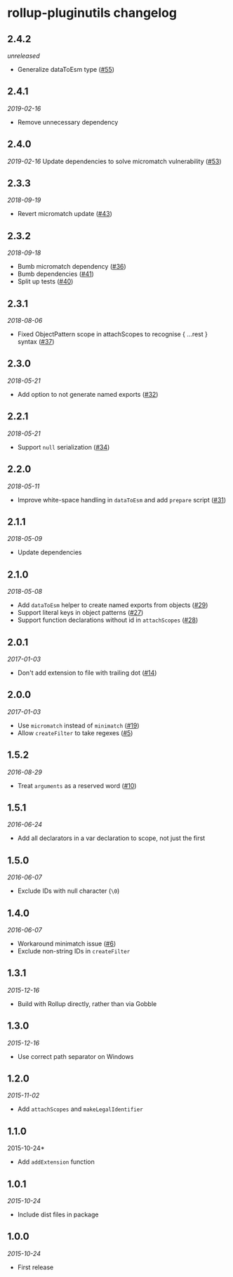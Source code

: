 # rollup-pluginutils changelog

## 2.4.2
*unreleased*
* Generalize dataToEsm type ([#55](https://github.com/rollup/rollup-pluginutils/issues/55))

## 2.4.1
*2019-02-16*
* Remove unnecessary dependency

## 2.4.0
*2019-02-16*
Update dependencies to solve micromatch vulnerability ([#53](https://github.com/rollup/rollup-pluginutils/issues/53))

## 2.3.3
*2018-09-19*
* Revert micromatch update ([#43](https://github.com/rollup/rollup-pluginutils/issues/43))

## 2.3.2
*2018-09-18*
* Bumb micromatch dependency ([#36](https://github.com/rollup/rollup-pluginutils/issues/36))
* Bumb dependencies ([#41](https://github.com/rollup/rollup-pluginutils/issues/41))
* Split up tests ([#40](https://github.com/rollup/rollup-pluginutils/issues/40))

## 2.3.1
*2018-08-06*
* Fixed ObjectPattern scope in attachScopes to recognise { ...rest } syntax ([#37](https://github.com/rollup/rollup-pluginutils/issues/37))

## 2.3.0
*2018-05-21*
* Add option to not generate named exports ([#32](https://github.com/rollup/rollup-pluginutils/issues/32))

## 2.2.1
*2018-05-21*
* Support `null` serialization ([#34](https://github.com/rollup/rollup-pluginutils/issues/34))

## 2.2.0
*2018-05-11*
* Improve white-space handling in `dataToEsm` and add `prepare` script ([#31](https://github.com/rollup/rollup-pluginutils/issues/31))

## 2.1.1
*2018-05-09*
* Update dependencies

## 2.1.0
*2018-05-08*
* Add `dataToEsm` helper to create named exports from objects ([#29](https://github.com/rollup/rollup-pluginutils/issues/29))
* Support literal keys in object patterns ([#27](https://github.com/rollup/rollup-pluginutils/issues/27))
* Support function declarations without id in `attachScopes` ([#28](https://github.com/rollup/rollup-pluginutils/issues/28))

## 2.0.1
*2017-01-03*
* Don't add extension to file with trailing dot ([#14](https://github.com/rollup/rollup-pluginutils/issues/14))

## 2.0.0
*2017-01-03*
* Use `micromatch` instead of `minimatch` ([#19](https://github.com/rollup/rollup-pluginutils/issues/19))
* Allow `createFilter` to take regexes ([#5](https://github.com/rollup/rollup-pluginutils/issues/5))

## 1.5.2
*2016-08-29*
* Treat `arguments` as a reserved word ([#10](https://github.com/rollup/rollup-pluginutils/issues/10))

## 1.5.1
*2016-06-24*
* Add all declarators in a var declaration to scope, not just the first

## 1.5.0
*2016-06-07*
* Exclude IDs with null character (`\0`)

## 1.4.0
*2016-06-07*
* Workaround minimatch issue ([#6](https://github.com/rollup/rollup-pluginutils/pull/6))
* Exclude non-string IDs in `createFilter`

## 1.3.1
*2015-12-16*
* Build with Rollup directly, rather than via Gobble

## 1.3.0
*2015-12-16*
* Use correct path separator on Windows

## 1.2.0
*2015-11-02*
* Add `attachScopes` and `makeLegalIdentifier`

## 1.1.0
2015-10-24*
* Add `addExtension` function

## 1.0.1
*2015-10-24*
* Include dist files in package

## 1.0.0
*2015-10-24*
* First release
